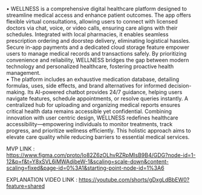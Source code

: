 • WELLNESS is a comprehensive digital healthcare platform designed to streamline medical access and enhance 
patient outcomes. The app offers flexible virtual consultations, allowing users to connect with licensed doctors via 
chat, voice, or video calls, ensuring care aligns with their schedules. Integrated with local pharmacies, it enables 
seamless prescription ordering and doorstep delivery, eliminating logistical hassles. Secure in-app payments and a 
dedicated cloud storage feature empower users to manage medical records and transactions safely. By prioritizing 
convenience and reliability, WELLNESS bridges the gap between modern technology and personalized healthcare, 
fostering proactive health management.   
• The platform includes an exhaustive medication database, detailing formulas, uses, side effects, and brand 
alternatives for informed decision-making. Its AI-powered chatbot provides 24/7 guidance, helping users navigate 
features, schedule appointments, or resolve queries instantly. A centralized hub for uploading and organizing 
medical reports ensures critical health data remains accessible yet confidential. Combining innovation with user
centric design, WELLNESS redefines healthcare accessibility—empowering individuals to monitor treatments, 
track progress, and prioritize wellness efficiently. This holistic approach aims to elevate care quality while reducing 
barriers to essential medical services.

MVP LINK : https://www.figma.com/proto/Io82Z6zOLhvRZRpMIsB9B4/GDG?node-id=1-12&p=f&t=Y8xSVL6iMWAdibeW-1&scaling=scale-down&content-scaling=fixed&page-id=0%3A1&starting-point-node-id=1%3A6

EXPLANATION VIDEO LINK : https://youtube.com/shorts/gDxgLdBbEW0?feature=shared
